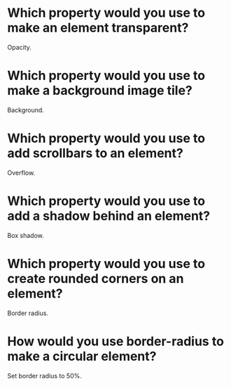 # Which property would you use to make an element transparent?
Opacity.
# Which property would you use to make a background image tile?
Background.
# Which property would you use to add scrollbars to an element?
Overflow.
# Which property would you use to add a shadow behind an element?
Box shadow.
# Which property would you use to create rounded corners on an element?
Border radius.
# How would you use border-radius to make a circular element?
Set border radius to 50%.